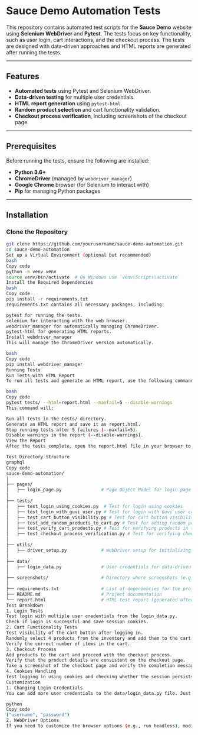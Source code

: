 # Sauce Demo Automation Tests

This repository contains automated test scripts for the **Sauce Demo** website using **Selenium WebDriver** and **Pytest**. The tests focus on key functionality, such as user login, cart interactions, and the checkout process. The tests are designed with data-driven approaches and HTML reports are generated after running the tests.

---

## Features

- **Automated tests** using Pytest and Selenium WebDriver.
- **Data-driven testing** for multiple user credentials.
- **HTML report generation** using `pytest-html`.
- **Random product selection** and cart functionality validation.
- **Checkout process verification**, including screenshots of the checkout page.

---

## Prerequisites

Before running the tests, ensure the following are installed:

- **Python 3.6+**
- **ChromeDriver** (managed by `webdriver_manager`)
- **Google Chrome** browser (for Selenium to interact with)
- **Pip** for managing Python packages

---

## Installation

### Clone the Repository

```bash
git clone https://github.com/yourusername/sauce-demo-automation.git
cd sauce-demo-automation
Set up a Virtual Environment (optional but recommended)
bash
Copy code
python -m venv venv
source venv/bin/activate  # On Windows use `venv\Scripts\activate`
Install the Required Dependencies
bash
Copy code
pip install -r requirements.txt
requirements.txt contains all necessary packages, including:

pytest for running the tests.
selenium for interacting with the web browser.
webdriver_manager for automatically managing ChromeDriver.
pytest-html for generating HTML reports.
Install webdriver_manager
This will manage the ChromeDriver version automatically.

bash
Copy code
pip install webdriver_manager
Running Tests
Run Tests with HTML Report
To run all tests and generate an HTML report, use the following command:

bash
Copy code
pytest tests/ --html=report.html --maxfail=5 --disable-warnings
This command will:

Run all tests in the tests/ directory.
Generate an HTML report and save it as report.html.
Stop running tests after 5 failures (--maxfail=5).
Disable warnings in the report (--disable-warnings).
View the Report
After the tests complete, open the report.html file in your browser to view the test results.

Test Directory Structure
graphql
Copy code
sauce-demo-automation/
│
├── pages/
│   ├── login_page.py               # Page Object Model for login page
│
├── tests/
│   ├── test_login_using_cookies.py  # Test for login using cookies
│   ├── test_login_with_guvi_user.py # Test for login with Guvi user credentials
│   ├── test_cart_button_visibility.py # Test for cart button visibility
│   ├── test_add_random_products_to_cart.py # Test for adding random products to cart
│   ├── test_verify_cart_products.py # Test for verifying products in the cart
│   ├── test_checkout_process_verification.py # Test for verifying checkout process
│
├── utils/
│   ├── driver_setup.py             # WebDriver setup for initializing the Chrome driver
│
├── data/
│   ├── login_data.py               # User credentials for data-driven tests
│
├── screenshots/                    # Directory where screenshots (e.g., of the checkout page) are saved
│
├── requirements.txt                # List of dependencies for the project
├── README.md                       # Project documentation
└── report.html                     # HTML test report (generated after running tests)
Test Breakdown
1. Login Tests
Test login with multiple user credentials from the login_data.py.
Check if login is successful and save session cookies.
2. Cart Functionality Tests
Test visibility of the cart button after logging in.
Randomly select 4 products from the inventory and add them to the cart.
Verify the correct number of items in the cart.
3. Checkout Process
Add products to the cart and proceed with the checkout process.
Verify that the product details are consistent on the checkout page.
Take a screenshot of the checkout page and verify the completion message after finishing the checkout.
4. Cookies Handling
Test logging in using cookies and checking whether the session persists.
Customization
1. Changing Login Credentials
You can add more user credentials to the data/login_data.py file. Just add new tuples to the login_data list, formatted as:

python
Copy code
("username", "password")
2. WebDriver Options
If you need to customize the browser options (e.g., run headless), modify the initialize_driver method in utils/driver_setup.py.
